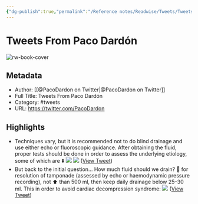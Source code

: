 ```yaml
---
{"dg-publish":true,"permalink":"/Reference notes/Readwise/Tweets/Tweets From Paco Dardón/"}
---
```


# Tweets From Paco Dardón

![rw-book-cover](https://pbs.twimg.com/profile_images/1596145380969807876/KgKqnGMa.jpg)

## Metadata
- Author: [[@PacoDardon on Twitter\|@PacoDardon on Twitter]]
- Full Title: Tweets From Paco Dardón
- Category: #tweets
- URL: https://twitter.com/PacoDardon

## Highlights
- Techniques vary, but it is recommended not to do blind drainage and use either echo or fluoroscopic guidance.
  After obtaining the fluid, proper tests should be done in order to assess the underlying etiology, some of which are ⬇️ 
  ![](https://pbs.twimg.com/media/FhFbS7lWQAEYDco.jpg) 
  ![](https://pbs.twimg.com/media/FhFbTFwWYAAuPdL.jpg) ([View Tweet](https://twitter.com/PacoDardon/status/1590152528515149824))
- But back to the initial question... How much fluid should we drain?
  🎯 for resolution of tamponade (assessed by echo or haemodynamic pressure recording), not ⬆️ than 500 ml, then keep daily drainage below 25–30 ml.
  This in order to avoid cardiac decompression syndrome: 
  ![](https://pbs.twimg.com/media/FhFbSWgXgAAt-9u.jpg) ([View Tweet](https://twitter.com/PacoDardon/status/1590152516653940736))
